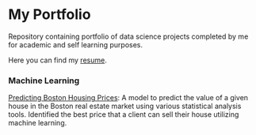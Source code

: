 # My Portfolio

Repository containing portfolio of data science projects completed by me for academic and self learning purposes.

Here you can find my [resume](https://github.com/oguzkirazdiken/msc-files/blob/master/Oguz's%20Resume.pdf).

### Machine Learning

[Predicting Boston Housing Prices](https://github.com/oguzkirazdiken/msc-files/blob/master/Breast%20Cancer%20Wisconsin%20(Diagnostic)%20Data%20Set%20Term%20Project.html): A model to predict the value of a given house in the Boston real estate market using various statistical analysis tools. Identified the best price that a client can sell their house utilizing machine learning.

